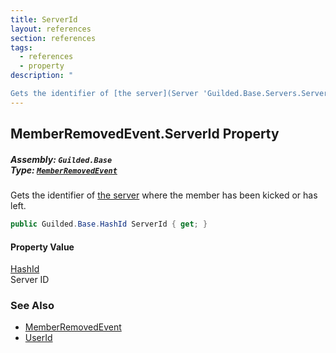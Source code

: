 ```yaml
---
title: ServerId
layout: references
section: references
tags:
  - references
  - property
description: "

Gets the identifier of [the server](Server 'Guilded.Base.Servers.Server') where the member has been kicked or has left."
---
```


## MemberRemovedEvent.ServerId Property
##### **Assembly:** `Guilded.Base`<br/>**Type:** [`MemberRemovedEvent`](MemberRemovedEvent 'Guilded.Base.Events.MemberRemovedEvent')

Gets the identifier of [the server](Server 'Guilded.Base.Servers.Server') where the member has been kicked or has left.

```csharp
public Guilded.Base.HashId ServerId { get; }
```

#### Property Value
[HashId](HashId 'Guilded.Base.HashId')  
Server ID

### See Also
- [MemberRemovedEvent](MemberRemovedEvent 'Guilded.Base.Events.MemberRemovedEvent')
- [UserId](MemberRemovedEvent.UserId 'Guilded.Base.Events.MemberRemovedEvent.UserId')
